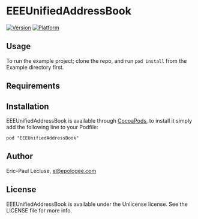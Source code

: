 # EEEUnifiedAddressBook

[![Version](http://cocoapod-badges.herokuapp.com/v/EEEUnifiedAddressBook/badge.png)](http://cocoadocs.org/docsets/EEEUnifiedAddressBook)
[![Platform](http://cocoapod-badges.herokuapp.com/p/EEEUnifiedAddressBook/badge.png)](http://cocoadocs.org/docsets/EEEUnifiedAddressBook)

## Usage

To run the example project; clone the repo, and run `pod install` from the Example directory first.

## Requirements

## Installation

EEEUnifiedAddressBook is available through [CocoaPods](http://cocoapods.org), to install
it simply add the following line to your Podfile:

    pod "EEEUnifiedAddressBook"

## Author

Eric-Paul Lecluse, e@epologee.com

## License

EEEUnifiedAddressBook is available under the Unlicense license. See the LICENSE file for more info.

